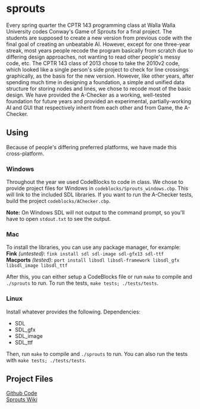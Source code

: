 sprouts
=======
Every spring quarter the CPTR 143 programming class at Walla Walla University
codes Conway's Game of Sprouts for a final project. The students are supposed
to create a new version from previous code with the final goal of creating an
unbeatable AI. However, except for one three-year streak, most years people
recode the program basically from scratch due to differing design approaches,
not wanting to read other people's messy code, etc. The CPTR 143 class of 2013
chose to take the 2010v2 code, which looked like a single person's side project
to check for line crossings graphically, as the basis for the new version.
However, like other years, after spending much time in designing a foundation,
a simple and unified data structure for storing nodes and lines, we chose to
recode most of the basic design. We have provided the A-Checker as a working,
well-tested foundation for future years and provided an experimental,
partially-working AI and GUI that respectively inherit from each other and
from Game, the A-Checker.

Using
-----
Because of people's differing preferred platforms, we have made this
cross-platform. 

### Windows ###
Throughout the year we used CodeBlocks to code in class. We chose to provide
project files for Windows in ``codeblocks/Sprouts_windows.cbp``. This will
link to the included SDL libraries. If you want to run the A-Checker tests,
build the project ``codeblocks/AChecker.cbp``.

**Note:** On Windows SDL will not output to the command prompt, so you'll
have to open ``stdout.txt`` to see the output.

### Mac ###
To install the libraries, you can use any package manager, for example:  
**Fink** *(untested)*: ``fink install sdl sdl-image sdl-gfx13 sdl-ttf``  
**Macports** *(tested)*: ``port install libsdl libsdl-framework libsdl_gfx libsdl_image libsdl_ttf``  

After this, you can either setup a CodeBlocks file or run ``make`` to compile
and ``./sprouts`` to run. To run the tests, ``make tests; ./tests/tests``.

### Linux ###
Install whatever provides the following. Dependencies:  

 * SDL
 * SDL\_gfx
 * SDL\_image
 * SDL\_ttf

Then, run ``make`` to compile and ``./sprouts`` to run. You can also run the
tests with ``make tests; ./tests/tests``.

Project Files
-------------
[Github Code](https://github.com/floft/sprouts)  
[Sprouts Wiki](http://sprouts.kingscastle.co/index.php/Main_Page)
